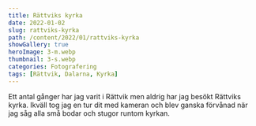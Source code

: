 ```yaml
---
title: Rättviks kyrka
date: 2022-01-02
slug: rattviks-kyrka
path: /content/2022/01/rattviks-kyrka
showGallery: true
heroImage: 3-m.webp
thumbnail: 3-s.webp
categories: Fotografering
tags: [Rättvik, Dalarna, Kyrka]
---
```


Ett antal gånger har jag varit i Rättvik men aldrig har jag besökt Rättviks kyrka. Ikväll tog jag en tur dit med kameran
och blev ganska förvånad när jag såg alla små bodar och stugor runtom kyrkan.
